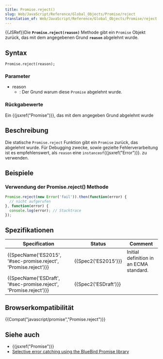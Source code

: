 ```yaml
---
title: Promise.reject()
slug: Web/JavaScript/Reference/Global_Objects/Promise/reject
translation_of: Web/JavaScript/Reference/Global_Objects/Promise/reject
---
```

{{JSRef}}Die **`Promise.reject(reason)`** Methode gibt ein `Promise` Objekt zurück, das mit dem angegebenen Grund **`reason`** abgelehnt wurde.

## Syntax

    Promise.reject(reason);

### Parameter

- reason
  - : Der Grund warum diese `Promise` abgelehnt wurde.

### Rückgabewerte

Ein {{jsxref("Promise")}}, das mit dem angegeben Grund abgelehnt wurde

## Beschreibung

Die statische `Promise.reject` Funktion gibt ein `Promise` zurück, das abgelehnt wurde. Für Debugging zwecke, sowie gezielte Fehlerverarbeitung ist es empfehlenswert, als `reason` eine `instanceof`{{jsxref("Error")}}. zu verwenden.

## Beispiele

### Verwendung der Promise.reject() Methode

```js
Promise.reject(new Error('fail')).then(function(error) {
  // nicht aufgerufen
}, function(error) {
  console.log(error); // Stacktrace
});
```

## Spezifikationen

| Specification                                                                        | Status                       | Comment                                 |
| ------------------------------------------------------------------------------------ | ---------------------------- | --------------------------------------- |
| {{SpecName('ES2015', '#sec-promise.reject', 'Promise.reject')}} | {{Spec2('ES2015')}}     | Initial definition in an ECMA standard. |
| {{SpecName('ESDraft', '#sec-promise.reject', 'Promise.reject')}} | {{Spec2('ESDraft')}} |                                         |

## Browserkompatibilität

{{Compat("javascript/promise","Promise.reject")}}

## Siehe auch

- {{jsxref("Promise")}}
- [Selective error catching using the BlueBird Promise library](https://github.com/petkaantonov/bluebird#error-handling)

